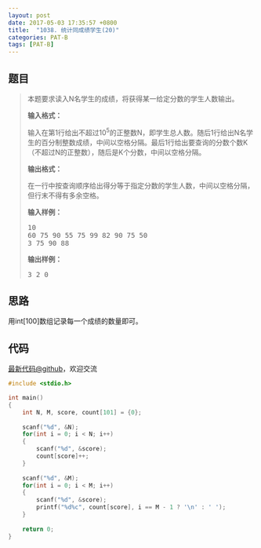 ```yaml
---
layout: post
date: 2017-05-03 17:35:57 +0800
title:  "1038. 统计同成绩学生(20)"
categories: PAT-B
tags: [PAT-B]
---
```


## 题目

> <div id="problemContent">
> <p>
> 本题要求读入N名学生的成绩，将获得某一给定分数的学生人数输出。</p>
> <p><b>
> 输入格式：
> </b></p>
> <p>
> 输入在第1行给出不超过10<sup>5</sup>的正整数N，即学生总人数。随后1行给出N名学生的百分制整数成绩，中间以空格分隔。最后1行给出要查询的分数个数K（不超过N的正整数），随后是K个分数，中间以空格分隔。
> </p>
> <p><b>
> 输出格式：
> </b></p>
> <p>
> 在一行中按查询顺序给出得分等于指定分数的学生人数，中间以空格分隔，但行末不得有多余空格。
> </p>
> <b>输入样例：</b><pre>
> 10
> 60 75 90 55 75 99 82 90 75 50
> 3 75 90 88
> </pre>
> <b>输出样例：</b><pre>
> 3 2 0
> </pre>
> </div>

## 思路

用int[100]数组记录每一个成绩的数量即可。

## 代码

[最新代码@github](https://github.com/OliverLew/PAT/blob/master/PATBasic/1038.c)，欢迎交流
```c
#include <stdio.h>

int main()
{
    int N, M, score, count[101] = {0};
    
    scanf("%d", &N);
    for(int i = 0; i < N; i++)
    {
        scanf("%d", &score);
        count[score]++;
    }
    
    scanf("%d", &M);
    for(int i = 0; i < M; i++)
    {
        scanf("%d", &score);
        printf("%d%c", count[score], i == M - 1 ? '\n' : ' ');
    }
    
    return 0;
}

```